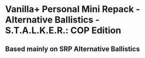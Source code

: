 # Vanilla+ Personal Mini Repack - Alternative Ballistics - S.T.A.L.K.E.R.: COP Edition

## Based mainly on SRP Alternative Ballistics
